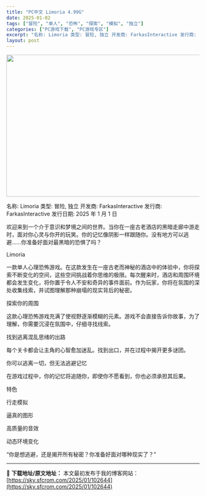 ```yaml
---
title: "PC中文 Limoria 4.99G"
date: 2025-01-02
tags: ["冒险", "单人", "恐怖", "探索", "模拟", "独立"]
categories: ["PC游戏下载", "PC游戏专区"]
excerpt: "名称: Limoria 类型: 冒险, 独立 开发商: FarkasInteractive 发行商: FarkasInteractive 发行日期: 2025 年 1 月 1 日 欢迎来到一个介于意识和梦境之间的世界。当你在一座古老酒店的黑暗走廊中游走时，面对你心灵与你开的玩笑。你的记忆像阴影一样跟&hellip;"
layout: post
---
```


<img class="aligncenter size-full wp-image-102645" src="https://sky.sfcrom.com/wp-content/uploads/2025/01/2025010201591280.webp" alt="" width="660" height="370" />

名称: Limoria
类型: 冒险, 独立
开发商: FarkasInteractive
发行商: FarkasInteractive
发行日期: 2025 年 1 月 1 日

欢迎来到一个介于意识和梦境之间的世界。当你在一座古老酒店的黑暗走廊中游走时，面对你心灵与你开的玩笑。你的记忆像阴影一样跟随你。没有地方可以逃避……你准备好面对最黑暗的恐惧了吗？

Limoria

一款单人心理恐怖游戏。在这款发生在一座古老而神秘的酒店中的体验中，你将探索不断变化的空间，这些空间挑战着你思维的极限。每次醒来时，酒店和周围环境都会发生变化，将你置于令人不安和奇异的事件面前。作为玩家，你将在氛围的深处收集线索，并试图理解那种崩塌的现实背后的秘密。

探索你的周围

这款心理恐怖游戏充满了使视野逐渐模糊的元素。游戏不会直接告诉你故事，为了理解，你需要沉浸在氛围中，仔细寻找线索。

找到逃离混乱思绪的出路

每个关卡都会让主角的心智愈加迷乱。找到出口，并在过程中揭开更多谜团。

你可以逃离一切，但无法逃避记忆

在游戏过程中，你的记忆将追随你，即使你不愿看到，你也必须承担其后果。

特色

行走模拟

逼真的图形

高质量的音效

动态环境变化

“你是想逃避，还是揭开所有秘密？你准备好面对哪种现实了？”

---
📖 **下载地址/原文地址：** 本文最初发布于我的博客网站：[https://sky.sfcrom.com/2025/01/102644](https://sky.sfcrom.com/2025/01/102644)
